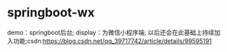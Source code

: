 # springboot-wx
demo：springboot后台;
display：为微信小程序端;
以后还会在此基础上持续加入功能;csdn:https://blog.csdn.net/qq_39717742/article/details/99595191
